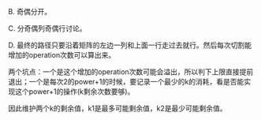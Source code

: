 B. 奇偶分开。

C. 分奇偶列奇偶行讨论。

D. 最终的路径只要沿着矩阵的左边一列和上面一行走过去就行。然后每次切割能增加的operation次数可以算出来。

   两个坑点：一个是这个增加的operation次数可能会溢出，所以判下上限直接提前退出；一个是每次2的power+1的时候，要记录一个最少的k的消耗，看是否能实现这个power+1的操作(k剩余次数要够)。
   
   因此维护两个k的剩余值，k1是最多可能剩余值，k2是最少可能剩余值。
